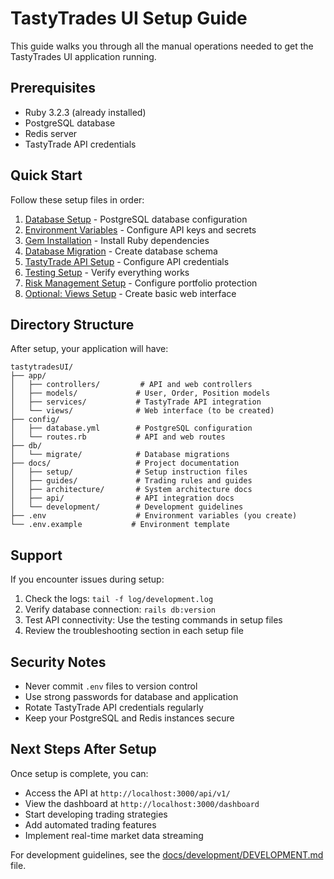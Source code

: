 # TastyTrades UI Setup Guide

This guide walks you through all the manual operations needed to get the TastyTrades UI application running.

## Prerequisites

- Ruby 3.2.3 (already installed)
- PostgreSQL database
- Redis server
- TastyTrade API credentials

## Quick Start

Follow these setup files in order:

1. [Database Setup](./docs/setup/01-database-setup.md) - PostgreSQL database configuration
2. [Environment Variables](./docs/setup/02-environment-setup.md) - Configure API keys and secrets
3. [Gem Installation](./docs/setup/03-gem-installation.md) - Install Ruby dependencies
4. [Database Migration](./docs/setup/04-database-migration.md) - Create database schema
5. [TastyTrade API Setup](./docs/setup/05-tastytrade-setup.md) - Configure API credentials
6. [Testing Setup](./docs/setup/06-testing-setup.md) - Verify everything works
7. [Risk Management Setup](./docs/setup/08-risk-management-setup.md) - Configure portfolio protection
8. [Optional: Views Setup](./docs/setup/07-views-setup.md) - Create basic web interface

## Directory Structure

After setup, your application will have:

```
tastytradesUI/
├── app/
│   ├── controllers/         # API and web controllers
│   ├── models/             # User, Order, Position models
│   ├── services/           # TastyTrade API integration
│   └── views/              # Web interface (to be created)
├── config/
│   ├── database.yml        # PostgreSQL configuration
│   └── routes.rb           # API and web routes
├── db/
│   └── migrate/            # Database migrations
├── docs/                   # Project documentation
│   ├── setup/              # Setup instruction files
│   ├── guides/             # Trading rules and guides
│   ├── architecture/       # System architecture docs
│   ├── api/                # API integration docs
│   └── development/        # Development guidelines
├── .env                    # Environment variables (you create)
└── .env.example           # Environment template
```

## Support

If you encounter issues during setup:

1. Check the logs: `tail -f log/development.log`
2. Verify database connection: `rails db:version`
3. Test API connectivity: Use the testing commands in setup files
4. Review the troubleshooting section in each setup file

## Security Notes

- Never commit `.env` files to version control
- Use strong passwords for database and application
- Rotate TastyTrade API credentials regularly
- Keep your PostgreSQL and Redis instances secure

## Next Steps After Setup

Once setup is complete, you can:

- Access the API at `http://localhost:3000/api/v1/`
- View the dashboard at `http://localhost:3000/dashboard`
- Start developing trading strategies
- Add automated trading features
- Implement real-time market data streaming

For development guidelines, see the [docs/development/DEVELOPMENT.md](./docs/development/DEVELOPMENT.md) file.